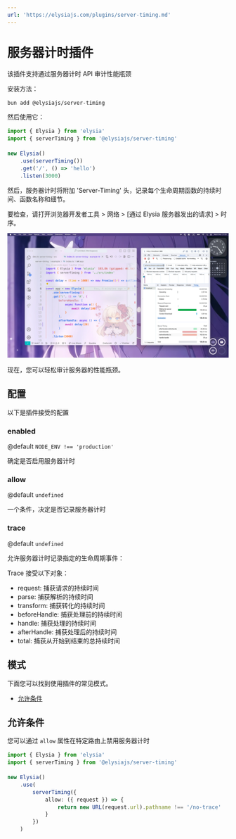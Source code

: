 ```yaml
---
url: 'https://elysiajs.com/plugins/server-timing.md'
---
```


# 服务器计时插件

该插件支持通过服务器计时 API 审计性能瓶颈

安装方法：

```bash
bun add @elysiajs/server-timing
```

然后使用它：

```typescript twoslash
import { Elysia } from 'elysia'
import { serverTiming } from '@elysiajs/server-timing'

new Elysia()
    .use(serverTiming())
    .get('/', () => 'hello')
    .listen(3000)
```

然后，服务器计时将附加 'Server-Timing' 头，记录每个生命周期函数的持续时间、函数名称和细节。

要检查，请打开浏览器开发者工具 > 网络 > \[通过 Elysia 服务器发出的请求] > 时序。

![开发者工具显示的服务器计时截图](/assets/server-timing.webp)

现在，您可以轻松审计服务器的性能瓶颈。

## 配置

以下是插件接受的配置

### enabled

@default `NODE_ENV !== 'production'`

确定是否启用服务器计时

### allow

@default `undefined`

一个条件，决定是否记录服务器计时

### trace

@default `undefined`

允许服务器计时记录指定的生命周期事件：

Trace 接受以下对象：

* request: 捕获请求的持续时间
* parse: 捕获解析的持续时间
* transform: 捕获转化的持续时间
* beforeHandle: 捕获处理前的持续时间
* handle: 捕获处理的持续时间
* afterHandle: 捕获处理后的持续时间
* total: 捕获从开始到结束的总持续时间

## 模式

下面您可以找到使用插件的常见模式。

* [允许条件](#allow-condition)

## 允许条件

您可以通过 `allow` 属性在特定路由上禁用服务器计时

```ts twoslash
import { Elysia } from 'elysia'
import { serverTiming } from '@elysiajs/server-timing'

new Elysia()
    .use(
        serverTiming({
            allow: ({ request }) => {
                return new URL(request.url).pathname !== '/no-trace'
            }
        })
    )
```
